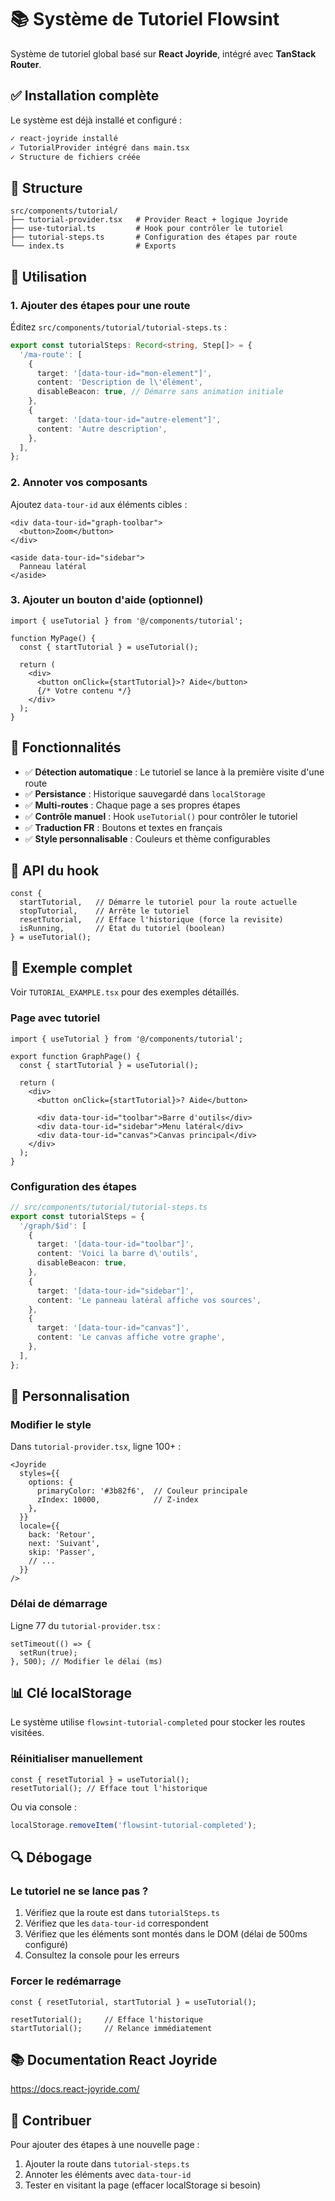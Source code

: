 # 📚 Système de Tutoriel Flowsint

Système de tutoriel global basé sur **React Joyride**, intégré avec **TanStack Router**.

## ✅ Installation complète

Le système est déjà installé et configuré :

```bash
✓ react-joyride installé
✓ TutorialProvider intégré dans main.tsx
✓ Structure de fichiers créée
```

## 📁 Structure

```
src/components/tutorial/
├── tutorial-provider.tsx   # Provider React + logique Joyride
├── use-tutorial.ts         # Hook pour contrôler le tutoriel
├── tutorial-steps.ts       # Configuration des étapes par route
└── index.ts                # Exports
```

## 🚀 Utilisation

### 1. Ajouter des étapes pour une route

Éditez `src/components/tutorial/tutorial-steps.ts` :

```typescript
export const tutorialSteps: Record<string, Step[]> = {
  '/ma-route': [
    {
      target: '[data-tour-id="mon-element"]',
      content: 'Description de l\'élément',
      disableBeacon: true, // Démarre sans animation initiale
    },
    {
      target: '[data-tour-id="autre-element"]',
      content: 'Autre description',
    },
  ],
};
```

### 2. Annoter vos composants

Ajoutez `data-tour-id` aux éléments cibles :

```tsx
<div data-tour-id="graph-toolbar">
  <button>Zoom</button>
</div>

<aside data-tour-id="sidebar">
  Panneau latéral
</aside>
```

### 3. Ajouter un bouton d'aide (optionnel)

```tsx
import { useTutorial } from '@/components/tutorial';

function MyPage() {
  const { startTutorial } = useTutorial();

  return (
    <div>
      <button onClick={startTutorial}>? Aide</button>
      {/* Votre contenu */}
    </div>
  );
}
```

## 🎯 Fonctionnalités

- ✅ **Détection automatique** : Le tutoriel se lance à la première visite d'une route
- ✅ **Persistance** : Historique sauvegardé dans `localStorage`
- ✅ **Multi-routes** : Chaque page a ses propres étapes
- ✅ **Contrôle manuel** : Hook `useTutorial()` pour contrôler le tutoriel
- ✅ **Traduction FR** : Boutons et textes en français
- ✅ **Style personnalisable** : Couleurs et thème configurables

## 🔧 API du hook

```tsx
const {
  startTutorial,   // Démarre le tutoriel pour la route actuelle
  stopTutorial,    // Arrête le tutoriel
  resetTutorial,   // Efface l'historique (force la revisite)
  isRunning,       // État du tutoriel (boolean)
} = useTutorial();
```

## 📝 Exemple complet

Voir `TUTORIAL_EXAMPLE.tsx` pour des exemples détaillés.

### Page avec tutoriel

```tsx
import { useTutorial } from '@/components/tutorial';

export function GraphPage() {
  const { startTutorial } = useTutorial();

  return (
    <div>
      <button onClick={startTutorial}>? Aide</button>

      <div data-tour-id="toolbar">Barre d'outils</div>
      <div data-tour-id="sidebar">Menu latéral</div>
      <div data-tour-id="canvas">Canvas principal</div>
    </div>
  );
}
```

### Configuration des étapes

```typescript
// src/components/tutorial/tutorial-steps.ts
export const tutorialSteps = {
  '/graph/$id': [
    {
      target: '[data-tour-id="toolbar"]',
      content: 'Voici la barre d\'outils',
      disableBeacon: true,
    },
    {
      target: '[data-tour-id="sidebar"]',
      content: 'Le panneau latéral affiche vos sources',
    },
    {
      target: '[data-tour-id="canvas"]',
      content: 'Le canvas affiche votre graphe',
    },
  ],
};
```

## 🎨 Personnalisation

### Modifier le style

Dans `tutorial-provider.tsx`, ligne 100+ :

```tsx
<Joyride
  styles={{
    options: {
      primaryColor: '#3b82f6',  // Couleur principale
      zIndex: 10000,            // Z-index
    },
  }}
  locale={{
    back: 'Retour',
    next: 'Suivant',
    skip: 'Passer',
    // ...
  }}
/>
```

### Délai de démarrage

Ligne 77 du `tutorial-provider.tsx` :

```tsx
setTimeout(() => {
  setRun(true);
}, 500); // Modifier le délai (ms)
```

## 📊 Clé localStorage

Le système utilise `flowsint-tutorial-completed` pour stocker les routes visitées.

### Réinitialiser manuellement

```tsx
const { resetTutorial } = useTutorial();
resetTutorial(); // Efface tout l'historique
```

Ou via console :

```javascript
localStorage.removeItem('flowsint-tutorial-completed');
```

## 🔍 Débogage

### Le tutoriel ne se lance pas ?

1. Vérifiez que la route est dans `tutorialSteps.ts`
2. Vérifiez que les `data-tour-id` correspondent
3. Vérifiez que les éléments sont montés dans le DOM (délai de 500ms configuré)
4. Consultez la console pour les erreurs

### Forcer le redémarrage

```tsx
const { resetTutorial, startTutorial } = useTutorial();

resetTutorial();     // Efface l'historique
startTutorial();     // Relance immédiatement
```

## 📚 Documentation React Joyride

https://docs.react-joyride.com/

## 🤝 Contribuer

Pour ajouter des étapes à une nouvelle page :

1. Ajouter la route dans `tutorial-steps.ts`
2. Annoter les éléments avec `data-tour-id`
3. Tester en visitant la page (effacer localStorage si besoin)
